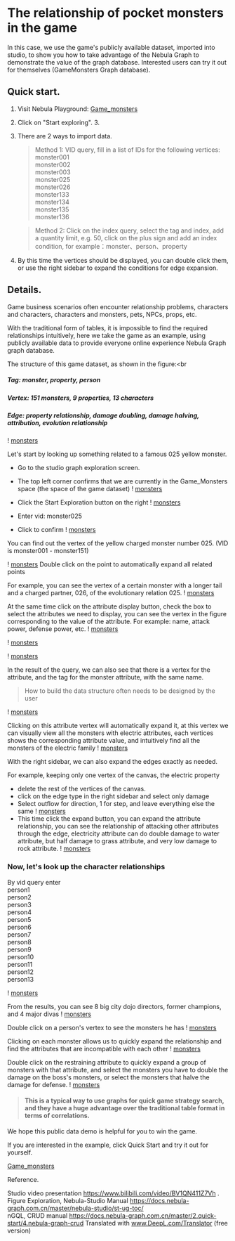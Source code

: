 # The relationship of pocket monsters in the game


In this case, we use the game's publicly available dataset, imported into studio, to show you how to take advantage of the Nebula Graph to demonstrate the value of the graph database. Interested users can try it out for themselves (GameMonsters Graph database).

## Quick start.
1. Visit Nebula Playground: [Game_monsters](https://playground.nebula-graph.com.cn/explore?name_space=Game_Monsters)
2. Click on "Start exploring". 3.
3. There are 2 ways to import data.
    > Method 1: VID query, fill in a list of IDs for the following vertices:<br>
      monster001 <br>
      monster002 <br>
      monster003 <br>
      monster025 <br>
      monster026 <br>
      monster133 <br>
      monster134 <br>
      monster135 <br>
      monster136 <br>

    > Method 2: Click on the index query, select the tag and index, add a quantity limit, e.g. 50, click on the plus sign and add an index condition, for example：monster、person、property

4. By this time the vertices should be displayed, you can double click them, or use the right sidebar to expand the conditions for edge expansion.



## Details.
Game business scenarios often encounter relationship problems, characters and characters, characters and monsters, pets, NPCs, props, etc.

With the traditional form of tables, it is impossible to find the required relationships intuitively, here we take the game as an example, using publicly available data to provide everyone online experience Nebula Graph graph database.

The structure of this game dataset, as shown in the figure:<br
##### Tag: monster, property, person <br>
##### Vertex: 151 monsters, 9 properties, 13 characters <br>
##### Edge: property relationship, damage doubling, damage halving, attribution, evolution relationship <br>

! [monsters](/game-monsters-images/Frame1.png)


Let's start by looking up something related to a famous 025 yellow monster.
* Go to the studio graph exploration screen.
* The top left corner confirms that we are currently in the Game_Monsters space (the space of the game dataset)
! [monsters](game-monsters-images/image001.png)
* Click the Start Exploration button on the right
! [monsters](game-monsters-images/image002.png)
* Enter vid: monster025

* Click to confirm
! [monsters](game-monsters-images/image003.png)

You can find out the vertex of the yellow charged monster number 025. (VID is monster001 - monster151)

! [monsters](game-monsters-images/image004.png)
Double click on the point to automatically expand all related points

For example, you can see the vertex of a certain monster with a longer tail and a charged partner, 026, of the evolutionary relation 025.
! [monsters](game-monsters-images/image005.png)

At the same time click on the attribute display button, check the box to select the attributes we need to display, you can see the vertex in the figure corresponding to the value of the attribute. For example: name, attack power, defense power, etc.
! [monsters](game-monsters-images/image006.png)

! [monsters](game-monsters-images/image007.png)

! [monsters](game-monsters-images/image008.png)

In the result of the query, we can also see that there is a vertex for the attribute, and the tag for the monster attribute, with the same name.

> How to build the data structure often needs to be designed by the user

! [monsters](game-monsters-images/image009.png)

Clicking on this attribute vertex will automatically expand it, at this vertex we can visually view all the monsters with electric attributes, each vertices shows the corresponding attribute value, and intuitively find all the monsters of the electric family
! [monsters](game-monsters-images/image010.png)

With the right sidebar, we can also expand the edges exactly as needed.

For example, keeping only one vertex of the canvas, the electric property
* delete the rest of the vertices of the canvas.
* click on the edge type in the right sidebar and select only damage
* Select outflow for direction, 1 for step, and leave everything else the same
! [monsters](game-monsters-images/image011.png)
* This time click the expand button, you can expand the attribute relationship, you can see the relationship of attacking other attributes through the edge, electricity attribute can do double damage to water attribute, but half damage to grass attribute, and very low damage to rock attribute.
! [monsters](game-monsters-images/image012.png)


### Now, let's look up the character relationships
By vid query enter <br>
person1 <br>
person2 <br>
person3 <br>
person4 <br>
person5 <br>
person6 <br>
person7 <br>
person8 <br>
person9 <br>
person10 <br>
person11 <br>
person12 <br>
person13 <br>

! [monsters](game-monsters-images/image013.png)

From the results, you can see 8 big city dojo directors, former champions, and 4 major divas
! [monsters](game-monsters-images/image014.png)

Double click on a person's vertex to see the monsters he has
! [monsters](game-monsters-images/image015.png)

Clicking on each monster allows us to quickly expand the relationship and find the attributes that are incompatible with each other
! [monsters](game-monsters-images/image016.png)

Double click on the restraining attribute to quickly expand a group of monsters with that attribute, and select the monsters you have to double the damage on the boss's monsters, or select the monsters that halve the damage for defense.
! [monsters](game-monsters-images/image017.png)



> #### This is a typical way to use graphs for quick game strategy search, and they have a huge advantage over the traditional table format in terms of correlations.

We hope this public data demo is helpful for you to win the game.

If you are interested in the example, click Quick Start and try it out for yourself.

[Game_monsters](https://playground.nebula-graph.com.cn/explore?name_space=Game_Monsters)

Reference.

Studio video presentation https://www.bilibili.com/video/BV1QN411Z7Vh . <br>
Figure Exploration, Nebula-Studio Manual https://docs.nebula-graph.com.cn/master/nebula-studio/st-ug-toc/ <br>
nGQL, CRUD manual https://docs.nebula-graph.com.cn/master/2.quick-start/4.nebula-graph-crud
 Translated with www.DeepL.com/Translator (free version)
